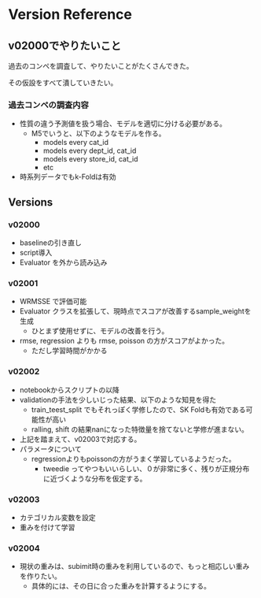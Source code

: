 # Version Reference

## v02000でやりたいこと

過去のコンペを調査して、やりたいことがたくさんできた。

その仮設をすべて潰していきたい。

### 過去コンペの調査内容
- 性質の違う予測値を扱う場合、モデルを適切に分ける必要がある。
  - M5でいうと、以下のようなモデルを作る。
    - models every cat_id
    - models every dept_id, cat_id
    - models every store_id, cat_id
    - etc
- 時系列データでもk-Foldは有効


## Versions
### v02000
- baselineの引き直し
- script導入
- Evaluator を外から読み込み


### v02001
- WRMSSE で評価可能
- Evaluator クラスを拡張して、現時点でスコアが改善するsample_weightを生成
  - ひとまず使用せずに、モデルの改善を行う。
- rmse, regression よりも rmse, poisson の方がスコアがよかった。
  - ただし学習時間がかかる

### v02002
- notebookからスクリプトの以降
- validationの手法を少しいじった結果、以下のような知見を得た
  - train_teest_split でもそれっぽく学修したので、SK Foldも有効である可能性が高い
  - ralling, shift の結果nanになった特徴量を捨てないと学修が進まない。
- 上記を踏まえて、v02003で対応する。
- パラメータについて
  - regressionよりもpoissonの方がうまく学習しているようだった。
    - tweedie ってやつもいいらしい、０が非常に多く、残りが正規分布に近づくような分布を仮定する。


### v02003
- カテゴリカル変数を設定
- 重みを付けて学習


### v02004
- 現状の重みは、subimit時の重みを利用しているので、もっと相応しい重みを作りたい。
  - 具体的には、その日に合った重みを計算するようにする。

